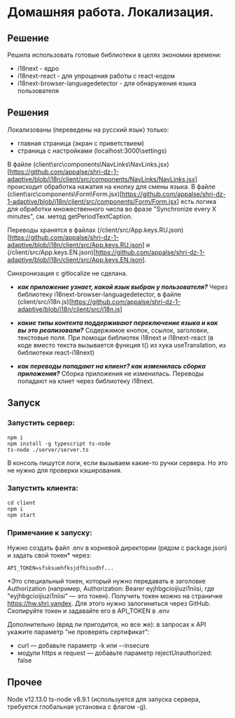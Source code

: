 # Домашняя работа. Локализация.

## Решение
Решила использовать готовые библиотеки в целях экономии времени:
- i18next - ядро 
- i18next-react - для упрощения работы с react-кодом
- i18next-browser-languagedetector - для обнаружения языка пользователя

## Решения
Локализованы (переведены на русский язык) только:
- главная страница (экран с приветствием)
- страница с настройками (localhost:3000\settings)

В файле (client\src\components\NavLinks\NavLinks.jsx)[https://github.com/appalse/shri-dz-1-adaptive/blob/i18n/client/src/components/NavLinks/NavLinks.jsx] происходит обработка нажатия на кнопку для смены языка.
В файле (client\src\components\Form\Form.jsx)[https://github.com/appalse/shri-dz-1-adaptive/blob/i18n/client/src/components/Form/Form.jsx] есть логика для обработки множественного числа во фразе "Synchronize every Х minutes", см. метод getPeriodTextCaption.

Переводы хранятся в файлах (/client/src/App.keys.RU.json)[https://github.com/appalse/shri-dz-1-adaptive/blob/i18n/client/src/App.keys.RU.json] и (/client/src/App.keys.EN.json)[https://github.com/appalse/shri-dz-1-adaptive/blob/i18n/client/src/App.keys.EN.json].

Синхронизация с gitlocalize не сделана.


- ***как приложение узнает, какой язык выбран у пользователя?***
Через библиотеку i18next-browser-languagedetector, в файле (client/src/i18n.js)[https://github.com/appalse/shri-dz-1-adaptive/blob/i18n/client/src/i18n.js]

- ***какие типы контента поддерживают переключение языка и как вы это реализовали?***
Содержимое кнопок, ссылок, заголовки, текстовые поля. При помощи библиотек i18next и i18next-react (в коде вместо текста вызывается функция t() из хука useTranslation, из библиотеки react-i18next)

- ***как переводы попадают на клиент? как изменилась сборка приложения?***
Сборка приложения не изменилась. Переводы попадают на клиет через библиотеку i18next.


## Запуск 

### Запустить сервер:
```
npm i
npm install -g typescript ts-node
ts-node ./server/server.ts
```

В консоль пишутся логи, если вызываем какие-то ручки сервера. Но это не нужно для проверки кэширования.

### Запустить клиента:
```
cd client
npm i
npm start
```

### Примечание к запуску:
Нужно создать файл .env в корневой директории (рядом с package.json) и задать свой токен* через:
```
API_TOKEN=sfsksuehfksjdfhisudhf...
```
*Это специальный токен, который нужно передавать в заголовке Authorization (например, Authorization: Bearer eyjhbgcioijiuzi1niisi, где "eyjhbgcioijiuzi1niisi" — это токен). Получить токен можно на страничке https://hw.shri.yandex. Для этого нужно залогиниться через GitHub. Скопируйте токен и задавайте его в API_TOKEN в .env

Дополнительно (вряд ли пригодится, но все же):
в запросах к API укажите параметр "не проверять сертификат":
- curl — добавьте параметр -k или --insecure
- модули https и request — добавьте параметр rejectUnauthorized: false


## Прочее

Node v12.13.0
ts-node v8.9.1 (используется для запуска сервера, требуется глобальная установка с флагом -g).
